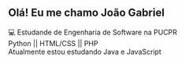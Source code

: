 ## Olá! Eu me chamo João Gabriel
💻 Estudande de Engenharia de Software na PUCPR <br>
Python || HTML/CSS || PHP <br>
Atualmente estou estudando Java e JavaScript

